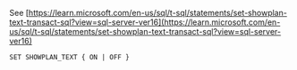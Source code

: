 See [https://learn.microsoft.com/en-us/sql/t-sql/statements/set-showplan-text-transact-sql?view=sql-server-ver16](https://learn.microsoft.com/en-us/sql/t-sql/statements/set-showplan-text-transact-sql?view=sql-server-ver16)
```
SET SHOWPLAN_TEXT { ON | OFF }
```
